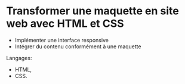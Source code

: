 # Transformer une maquette en site web avec HTML et CSS

- Implémenter une interface responsive
- Intégrer du contenu conformément à une maquette

Langages:
- HTML,
- CSS.
